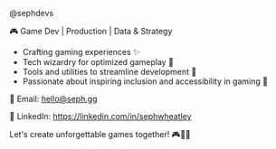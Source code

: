 @sephdevs

🎮 Game Dev | Production | Data & Strategy
- Crafting gaming experiences ✨
- Tech wizardry for optimized gameplay 🚀
- Tools and utilities to streamline development 🔧
- Passionate about inspiring inclusion and accessibility in gaming 🌟

📧 Email: hello@seph.gg

💼 LinkedIn: https://linkedin.com/in/sephwheatley

Let's create unforgettable games together! 🎮🚀✨
